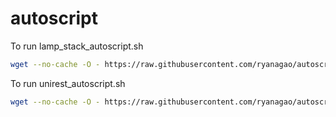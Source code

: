 # autoscript

To run lamp_stack_autoscript.sh
```bash
wget --no-cache -O - https://raw.githubusercontent.com/ryanagao/autoscript/master/lamp_stack_autoscript.sh | bash
```

To run unirest_autoscript.sh
```bash
wget --no-cache -O - https://raw.githubusercontent.com/ryanagao/autoscript/master/unirest_autoscript.sh | bash
```